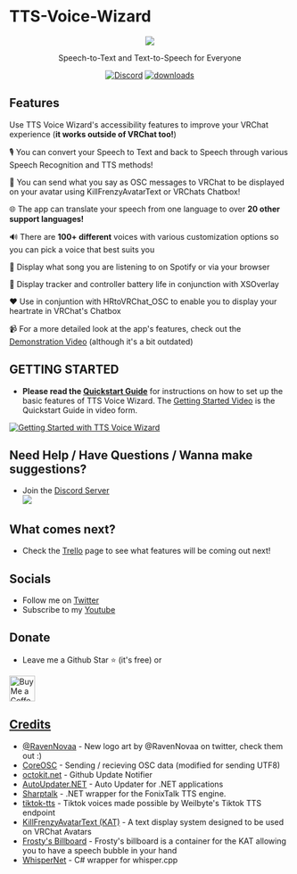 # TTS-Voice-Wizard

<p align="center">
  <img  src="https://user-images.githubusercontent.com/101527472/221026617-daf7ced0-7390-4555-93c6-462eb92ed158.png">
</p>

<p align="center">
  Speech-to-Text and Text-to-Speech for Everyone
</p>
<p align="center">
 <a href="https://discord.gg/YjgR9SWPnW"><img alt="Discord" src="https://img.shields.io/discord/681732152517591048?label=Discord"></a>
 <a href=""><img alt="downloads" src="https://img.shields.io/github/downloads/VRCWizard/TTS-Voice-Wizard/total?label=Download"></a>
</p>

## Features
Use TTS Voice Wizard's accessibility features to improve your VRChat experience (**it works outside of VRChat too!**)<br />

🎙️ You can convert your Speech to Text and back to Speech through various Speech Recognition and TTS methods! <br />

💬 You can send what you say as OSC messages to VRChat to be displayed on your avatar using KillFrenzyAvatarText or VRChats Chatbox! <br />

🌐 The app can translate your speech from one language to over **20 other support languages!** <br />

🔊 There are **100+ different** voices with various customization options so you can pick a voice that best suits you <br />

🎵 Display what song you are listening to on Spotify or via your browser <br />

🔋 Display tracker and controller battery life in conjunction with XSOverlay <br />

❤️ Use in conjuntion with HRtoVRChat_OSC to enable you to display your heartrate in VRChat's Chatbox <br />

📹 For a more detailed look at the app's features, check out the [Demonstration Video](https://youtu.be/wBRUcx9EWes) (although it's a bit outdated)

## GETTING STARTED

-  **Please read the [Quickstart Guide](https://github.com/VRCWizard/TTS-Voice-Wizard/wiki/Quickstart-Guide)** for instructions on how to set up the basic features of TTS Voice Wizard. The [Getting Started Video](https://youtu.be/n5nLnacVGu4) is the Quickstart Guide in video form.

[![Getting Started with TTS Voice Wizard](https://user-images.githubusercontent.com/101527472/216428051-e7dda4a2-cb5c-48ab-b04f-73dd12bad23a.png)](https://youtu.be/n5nLnacVGu4 "Getting Started with TTS Voice Wizard") 





## Need Help / Have Questions / Wanna make suggestions?
-  Join the [Discord Server](https://discord.gg/YjgR9SWPnW) <br />
<a href="https://discord.gg/YjgR9SWPnW"><img src="https://discordapp.com/api/guilds/681732152517591048/widget.png?style=banner2" /></a>

## What comes next?
-  Check the [Trello](https://trello.com/b/cUhN6eF0/ttsvoicewizard-planned-features) page to see what features will be coming out next!

## Socials
-  Follow me on [Twitter](https://twitter.com/Wizard_VR) <br />
-  Subscribe to my [Youtube](https://www.youtube.com/channel/UC5e7eigqyhxL6JaS6U4pGvg) <br />


## Donate
- Leave me a Github Star ⭐ (it's free) or <br />

<a href='https://ko-fi.com/ttsvoicewizard' target='_blank'><img height='35' style='border:0px;height:46px;' src='https://az743702.vo.msecnd.net/cdn/kofi3.png?v=0' border='0' alt='Buy Me a Coffee at ko-fi.com' /> <br />

## Credits
- [@RavenNovaa](https://twitter.com/RavenNovaa) - New logo art by @RavenNovaa on twitter, check them out :)
- [CoreOSC](https://github.com/VRCWizard/CoreOSC-VRC-UTF8) - Sending / recieving OSC data (modified for sending UTF8)
- [octokit.net](https://github.com/octokit/octokit.net) - Github Update Notifier
- [AutoUpdater.NET](https://github.com/ravibpatel/AutoUpdater.NET) - Auto Updater for .NET applications
- [Sharptalk](https://github.com/whatsecretproject/SharpTalk) - .NET wrapper for the FonixTalk TTS engine.
- [tiktok-tts](https://github.com/Weilbyte/tiktok-tts) - Tiktok voices made possible by Weilbyte's Tiktok TTS endpoint
- [KillFrenzyAvatarText (KAT)](https://github.com/killfrenzy96/KillFrenzyAvatarText) - A text display system designed to be used on VRChat Avatars
- [Frosty's Billboard](https://github.com/Frosty704/Billboard) - Frosty's billboard is a container for the KAT allowing you to have a speech bubble in your hand
- [WhisperNet](https://github.com/Const-me/Whisper) - C# wrapper for whisper.cpp


